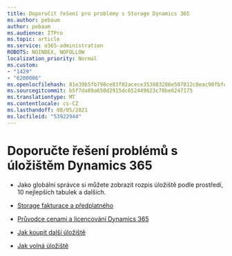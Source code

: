 ```yaml
---
title: Doporučit řešení pro problémy s Storage Dynamics 365
ms.author: pebaum
author: pebaum
ms.audience: ITPro
ms.topic: article
ms.service: o365-administration
ROBOTS: NOINDEX, NOFOLLOW
localization_priority: Normal
ms.custom:
- "1429"
- "6200006"
ms.openlocfilehash: 81e39b5fb798ce83f02acece353883286e507812c8eac90fbfe4e03316fa635e
ms.sourcegitcommit: b5f7da89a650d2915dc652449623c78be6247175
ms.translationtype: MT
ms.contentlocale: cs-CZ
ms.lasthandoff: 08/05/2021
ms.locfileid: "53922944"
---
```

# <a name="recommend-solutions-for-dynamics-365-storage-issues"></a>Doporučte řešení problémů s úložištěm Dynamics 365

* Jako globální správce si můžete zobrazit rozpis úložiště podle prostředí, 10 nejlepších tabulek a dalších.

* [Storage fakturace a předplatného](https://docs.microsoft.com/dynamics365/customer-engagement/admin/contact-information-microsoft-dynamics-365-online-billing-support)

* [Průvodce cenami a licencování Dynamics 365](https://dynamics.microsoft.com/pricing/)

* [Jak koupit další úložiště](https://docs.microsoft.com/dynamics365/customer-engagement/admin/manage-storage#add-storage-to-dynamics-365-online)

* [Jak volná úložiště](https://docs.microsoft.com/dynamics365/customer-engagement/admin/free-storage-space)
